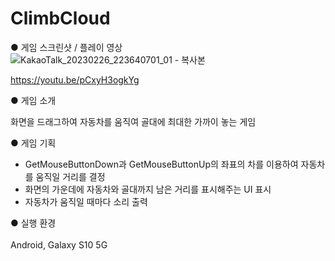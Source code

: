 # ClimbCloud

● 게임 스크린샷 / 플레이 영상<br>
![KakaoTalk_20230226_223640701_01 - 복사본](https://user-images.githubusercontent.com/112921582/221415229-be55425e-0d81-4513-aec7-9c25a950e6ad.jpg)



https://youtu.be/pCxyH3ogkYg<br>

● 게임 소개<br>

화면을 드래그하여 자동차를 움직여 골대에 최대한 가까이 놓는 게임<br>

● 게임 기획

- GetMouseButtonDown과 GetMouseButtonUp의 좌표의 차를 이용하여 자동차를 움직일 거리를 결정
- 화면의 가운데에 자동차와 골대까지 남은 거리를 표시해주는 UI 표시
- 자동차가 움직일 때마다 소리 출력


● 실행 환경<br><br>
Android, Galaxy S10 5G<br>
